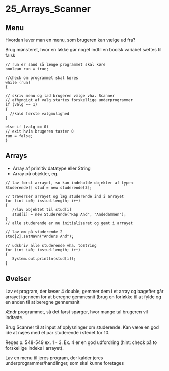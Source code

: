 # 25_Arrays_Scanner

## Menu
Hvordan laver man en menu, som brugeren kan vælge ud fra?

Brug mønsteret, hvor en løkke gør noget indtil en boolsk variabel sættes til falsk
````
// run er sand så længe programmet skal køre
boolean run = true;

//check om programmet skal køres
while (run)
{

// skriv menu og lad brugeren vælge vha. Scanner
// afhængigt af valg startes forskellige underprogrammer
if (valg == 1)
{
  //kald første valgmulighed
}

else if (valg == 0)
// exit hvis brugeren taster 0
run = false;
}
````

## Arrays

* Array af primitiv datatype eller String
* Array på objekter, eg.
````
// lav først arrayet, so kan indeholde objekter af typen
Studerende[] stud = new studerende[3];

// traverser arrayet og læg studerende ind i arrayet
for (int i=0; i<stud.length; i++)
{
   //lav objektet til stud[i]
   stud[i] = new Studerende("Rap And", "Andedammen");
}
// alle studerende er nu initialiseret og gemt i arrayet

// lav om på studerende 2
stud[2].setNavn("Anders And");

// udskriv alle studerende vha. toString
for (int i=0; i<stud.length; i++)
{
   System.out.println(stud[i]);
}
````

## Øvelser

Lav et program, der læser 4 double, gemmer dem i et array og bagefter går arrayet igennem for at beregne gemmesnit (brug en forløkke til at fylde og en anden til at beregne gennemsnit

Ændr programmet, så det først spørger, hvor mange tal brugeren vil indtaste.

Brug Scanner til at input af oplysninger om studerende. Kan være en god ide at nøjes med et par studerende i stedet for 10.

Reges p. 548-549 ex. 1 - 3. Ex. 4 er en god udfordring (hint: check på to forskellige indeks i arrayet).

Lav en menu til jeres program, der kalder jeres underprogrammer/handlinger, som skal kunne foretages
